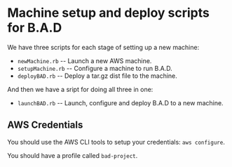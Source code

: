 # Machine setup and deploy scripts for B.A.D

We have three scripts for each stage of setting up a new machine:
* `newMachine.rb` -- Launch a new AWS machine.
* `setupMachine.rb` -- Configure a machine to run B.A.D.
* `deployBAD.rb` -- Deploy a tar.gz dist file to the machine.

And then we have a sript for doing all three in one:
* `launchBAD.rb` -- Launch, configure and deploy B.A.D to a new machine.

## AWS Credentials

You should use the AWS CLI tools to setup your credentials: `aws configure`.

You should have a profile called `bad-project`.

